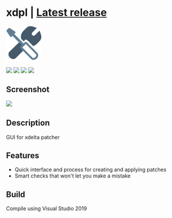 # xdpl | [Latest release](https://github.com/Zalexanninev15/xdpl/releases/latest)

![](https://github.com/Zalexanninev15/xdpl/blob/master/logo.png?raw=true)

[![](https://img.shields.io/badge/platform-Windows-blue.svg)](https://github.com/Zalexanninev15/xdpl)
[![](https://img.shields.io/github/v/release/Zalexanninev15/xdpl)](https://github.com/Zalexanninev15/xdpl/releases/latest)
[![](https://img.shields.io/github/downloads/Zalexanninev15/xdpl/total.svg)](https://github.com/Zalexanninev15/Jetpack-Downgrader/xdpl)
[![](https://img.shields.io/badge/license-GPLv3-green.svg)](LICENSE)

## Screenshot
![](https://i.imgur.com/SBJ7paf.png)

## Description
GUI for xdelta patcher

## Features

* Quick interface and process for creating and applying patches
* Smart checks that won't let you make a mistake

## Build
Compile using Visual Studio 2019
